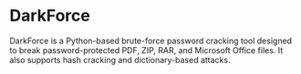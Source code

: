 # DarkForce
DarkForce is a Python-based brute-force password cracking tool designed to break password-protected PDF, ZIP, RAR, and Microsoft Office files. It also supports hash cracking and dictionary-based attacks.
